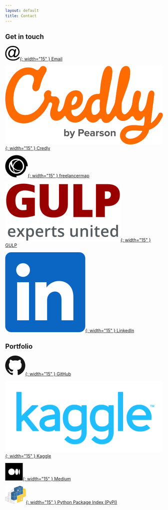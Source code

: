 ```yaml
---
layout: default
title: Contact
---
```


## Get in touch
[![](/assets/2022/contact_icons/email.png){: width="15" } Email](mailto:lucaf@lucaf.eu)

[![](/assets/2022/contact_icons/credly.png){: width="15" } Credly](https://www.credly.com/users/luca-franceschini)

[![](/assets/2022/contact_icons/freelancermap.png){: width="15" } freelancermap](https://www.freelancermap.de/freelancer-verzeichnis/profile/entwicklung/401764-profil-luca-franceschini-it-consultant-aus-muenchen.html)

[![](/assets/2022/contact_icons/gulp.png){: width="15" } GULP](https://www.gulp.de/gulp2/g/spezialisten/profil/lucaf)

[![](/assets/2022/contact_icons/linkedin.png){: width="15" } LinkedIn](https://www.linkedin.com/in/lucaf-munich)

## Portfolio 
[![](/assets/2022/contact_icons/github.png){: width="15" } GitHub](https://github.com/lucafrance)

[![](/assets/2022/contact_icons/kaggle.png){: width="15" } Kaggle](https://www.kaggle.com/lucafrance)

[![](/assets/2022/contact_icons/medium.png){: width="15" } Medium](https://lucafrance.medium.com)

[![](/assets/2022/contact_icons/pypi.png){: width="15" } Python Package Index (PyPI)](https://pypi.org/user/lucafrance/)
